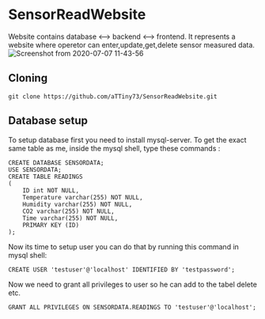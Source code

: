 # SensorReadWebsite

Website contains database <--> backend <--> frontend. It represents a website where operetor can enter,update,get,delete sensor measured data.
![Screenshot from 2020-07-07 11-43-56](https://user-images.githubusercontent.com/62447953/86762900-3dc8c400-c047-11ea-87e6-5cb144202154.png)
## Cloning
```
git clone https://github.com/aTTiny73/SensorReadWebsite.git
```
## Database setup

To setup database first you need to install mysql-server.
To get the exact same table as me, inside the mysql shell, type these commands :
```
CREATE DATABASE SENSORDATA;
USE SENSORDATA;
CREATE TABLE READINGS
(
    ID int NOT NULL,
    Temperature varchar(255) NOT NULL,
    Humidity varchar(255) NOT NULL,
    CO2 varchar(255) NOT NULL,
    Time varchar(255) NOT NULL,
    PRIMARY KEY (ID)
);
```
Now its time to setup user you can do that by running this command in mysql shell:

```
CREATE USER 'testuser'@'localhost' IDENTIFIED BY 'testpassword';
```
Now we need to grant all privileges to user so he can add to the tabel delete etc.
```
GRANT ALL PRIVILEGES ON SENSORDATA.READINGS TO 'testuser'@'localhost';
```
